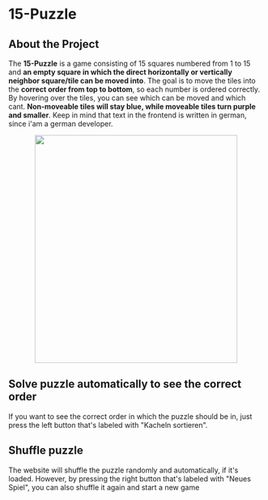 # 15-Puzzle

## About the Project
The **15-Puzzle** is a game consisting of 15 squares numbered from 1 to 15 and **an empty square in which the direct horizontally or vertically neighbor square/tile can be moved into**. The goal is to move the tiles into the **correct order from top to bottom**, so each number is ordered correctly. By hovering over the tiles, you can see which can be moved and which cant. **Non-moveable tiles will stay blue, while moveable tiles turn purple and smaller**. Keep in mind that text in the frontend is written in german, since i'am a german developer.
<div align="center">
  <img src="https://github.com/LouisLohmer/15-Puzzle/assets/126259607/fda86131-df27-46e0-a1d3-abb8123a4ac7" width="400" height="450" />
</div>

## Solve puzzle automatically to see the correct order
If you want to see the correct order in which the puzzle should be in, just press the left button that's labeled with "Kacheln sortieren".

## Shuffle puzzle
The website will shuffle the puzzle randomly and automatically, if it's loaded. However, by pressing the right button that's labeled with "Neues Spiel", you can also shuffle it again and start a new game





